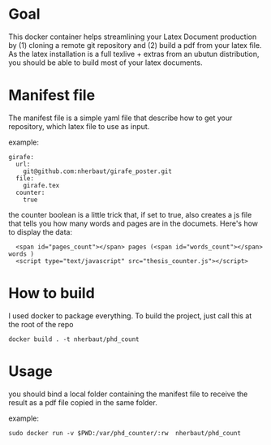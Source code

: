 # Goal

This docker container helps streamlining your Latex Document production by (1) cloning a remote git repository and (2) build a pdf from your latex file. As the latex installation is a full texlive + extras from an ubutun distribution, you should be able to build most of your latex documents.

# Manifest file

The manifest file is a simple yaml file that describe how to get your repository, which latex file to use as input.

example:

```
girafe:
  url:
    git@github.com:nherbaut/girafe_poster.git
  file:
    girafe.tex
  counter: 
    true
```

the counter boolean is a little trick that, if set to true, also creates a js file that tells you how many words and pages are in the documets. Here's how to display the data:
```
  <span id="pages_count"></span> pages (<span id="words_count"></span> words )
  <script type="text/javascript" src="thesis_counter.js"></script>

```

# How to build

I used docker to package everything. To build the project, just call this at the root of the repo

```
docker build . -t nherbaut/phd_count
```



# Usage

you should bind a local folder containing the manifest file to receive the result as a pdf file copied in the same folder.

example:

```
sudo docker run -v $PWD:/var/phd_counter/:rw  nherbaut/phd_count
```


